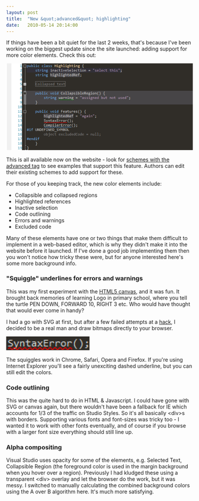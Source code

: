 ```yaml
---
layout: post
title:  "New &quot;advanced&quot; highlighting"
date:   2010-05-14 20:14:00
---
```

If things have been a bit quiet for the last 2 weeks, that's because I've been working on the biggest update since the site launched: adding support for more color elements. Check this out:

[![Phosphorescent theme by Jason Kozak](/images/2010/05/advanced.png)](http://studiostyles.info/schemes/phosphorescent)

This is all available now on the website - look for [schemes with the advanced tag](http://studiostyles.info/schemes/supporting/advanced) to see examples that support this feature. Authors can edit their existing schemes to add support for these.

For those of you keeping track, the new color elements include:
* Collapsible and collapsed regions
* Highlighted references
* Inactive selection
* Code outlining
* Errors and warnings
* Excluded code

Many of these elements have one or two things that make them difficult to implement in a web-based editor, which is why they didn't make it into the website before it launched. If I've done a good job implementing them then you won't notice how tricky these were, but for anyone interested here's some more background info.

### "Squiggle" underlines for errors and warnings
This was my first experiment with the [HTML5 canvas](http://diveintohtml5.org/canvas.html), and it was fun. It brought back memories of learning Logo in primary school, where you tell the turtle PEN DOWN, FORWARD 10, RIGHT 3 etc. Who would have thought that would ever come in handy?

I had a go with SVG at first, but after a few failed attempts at a [hack](http://old.nabble.com/Wavy-line-symbol-in-SVG-td15294150.html), I decided to be a real man and draw bitmaps directly to your browser.

![squiggle example](/images/2010/05/squiggle.png)

The squiggles work in Chrome, Safari, Opera and Firefox. If you're using Internet Explorer you'll see a fairly unexciting dashed underline, but you can still edit the colors.

### Code outlining
This was the quite hard to do in HTML & Javascript. I could have gone with SVG or canvas again, but there wouldn't have been a fallback for IE which accounts for 1/3 of the traffic on Studio Styles. So it's all basically &lt;div&gt;s with borders. Supporting various fonts and font-sizes was tricky too - I wanted it to work with other fonts eventually, and of course if you browse with a larger font size everything should still line up.

### Alpha compositing
Visual Studio uses opacity for some of the elements, e.g. Selected Text, Collapsible Region (the foreground color is used in the margin background when you hover over a region). Previously I had kludged these using a transparent &lt;div&gt; overlay and let the browser do the work, but it was messy. I switched to manually calculating the combined background colors using the A over B algorithm here. It's much more satisfying.
